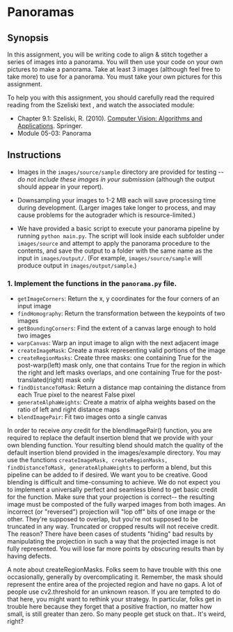# Panoramas

## Synopsis

In this assignment, you will be writing code to align & stitch together a series of images into a panorama. You will then use your code on your own pictures to make a panorama. Take at least 3 images (although feel free to take more) to use for a panorama. You must take your own pictures for this assignment.

To help you with this assignment, you should carefully read the required reading from the Szeliski text , and watch the associated module:
  - Chapter 9.1: Szeliski, R. (2010). [Computer Vision: Algorithms and Applications](http://szeliski.org/Book/1stEdition.htm). Springer.
  - Module 05-03: Panorama


## Instructions

- Images in the `images/source/sample` directory are provided for testing -- *do not include these images in your submission* (although the output should appear in your report). 

- Downsampling your images to 1-2 MB each will save processing time during development. (Larger images take longer to process, and may cause problems for the autograder which is resource-limited.)

- We have provided a basic script to execute your panorama pipeline by running `python main.py`. The script will look inside each subfolder under `images/source` and attempt to apply the panorama procedure to the contents, and save the output to a folder with the same name as the input in `images/output/`. (For example, `images/source/sample` will produce output in `images/output/sample`.)


### 1. Implement the functions in the `panorama.py` file.

  - `getImageCorners`: Return the x, y coordinates for the four corners of an input image
  - `findHomography`: Return the transformation between the keypoints of two images
  - `getBoundingCorners`: Find the extent of a canvas large enough to hold two images
  - `warpCanvas`: Warp an input image to align with the next adjacent image
  - `createImageMask`: Create a mask representing valid portions of the image
  - `createRegionMasks`: Create three masks: one containing True for the post-warp(left) mask only, one that contains True for the region in which the right and left masks overlaps, and one containing True for the post-translated(right) mask only
  - `findDistanceToMask`: Return a distance map containing the distance from each True pixel to the nearest False pixel
  - `generateAlphaWeights`: Create a matrix of alpha weights based on the ratio of left and right distance maps
  - `blendImagePair`: Fit two images onto a single canvas

In order to receive _any_ credit for the blendImagePair() function, you are required to replace the default insertion blend that we provide with your own blending function. Your resulting blend should match the quality of the default insertion blend provided in the images/example directory. You may use the functions `createImageMask, createRegionMasks, findDistanceToMask, generateAlphaWeights` to perform a blend, but this pipeline can be added to if desired. We want you to be creative. Good blending is difficult and time-consuming to achieve. We do not expect you to implement a universally perfect and seamless blend to get basic credit for the function. Make sure that your projection is correct-- the resulting image must be composted of the fully warped images from both images.  An incorrect (or "reversed") projection will "lop off" bits of one image or the other. They're supposed to overlap, but you're not supposed to be truncated in any way.  Truncated or cropped results will not receive credit.  The reason? There have been cases of students "hiding" bad results by manipulating the projection in such a way that the projected image is not fully represented.  You will lose far more points by obscuring results than by having defects.

A note about createRegionMasks.  Folks seem to have trouble with this one occasionally, generally by overcomplicating it.  Remember, the mask should represent the entire area of the projected region and have no gaps.  A lot of people use cv2.threshold for an unknown reason.  If you are tempted to do that here, you might want to rethink your strategy. In particular, folks get in trouble here because they forget that a positive fraction, no matter how small, is still greater than zero.  So many people get stuck on that.. It's weird, right?
